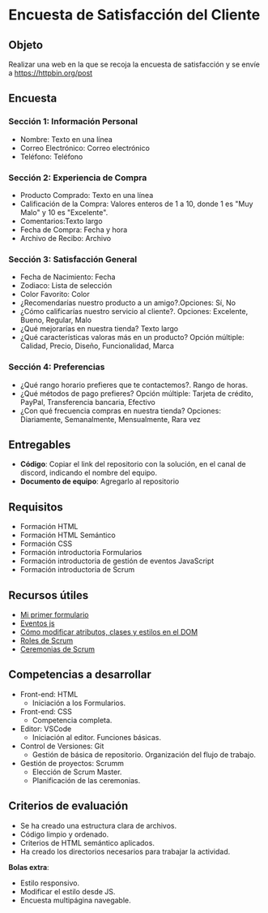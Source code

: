 # Encuesta de Satisfacción del Cliente

## Objeto

Realizar una web en la que se recoja la encuesta de satisfacción y se envíe a https://httpbin.org/post

## Encuesta

### Sección 1: Información Personal
- Nombre: Texto en una línea
- Correo Electrónico: Correo electrónico
- Teléfono: Teléfono

### Sección 2: Experiencia de Compra
- Producto Comprado: Texto en una línea
- Calificación de la Compra: Valores enteros de 1 a 10, donde 1 es "Muy Malo" y 10 es "Excelente".
- Comentarios:Texto largo
- Fecha de Compra: Fecha y hora
- Archivo de Recibo: Archivo

### Sección 3: Satisfacción General
- Fecha de Nacimiento:   Fecha
- Zodiaco: Lista de selección
- Color Favorito: Color
- ¿Recomendarías nuestro producto a un amigo?.Opciones: Sí, No
- ¿Cómo calificarías nuestro servicio al cliente?. Opciones: Excelente, Bueno, Regular, Malo
- ¿Qué mejorarías en nuestra tienda?  Texto largo
- ¿Qué características valoras más en un producto?  Opción múltiple: Calidad, Precio, Diseño, Funcionalidad, Marca

### Sección 4: Preferencias
- ¿Qué rango horario prefieres que te contactemos?. Rango de horas.
- ¿Qué métodos de pago prefieres?  Opción múltiple: Tarjeta de crédito, PayPal, Transferencia bancaria, Efectivo
- ¿Con qué frecuencia compras en nuestra tienda?  Opciones: Diariamente, Semanalmente, Mensualmente, Rara vez



## Entregables

- **Código**: Copiar el link del repositorio con la solución, en el canal de discord, indicando el nombre del equipo.
- **Documento de equipo**: Agregarlo al repositorio 


## Requisitos

- Formación HTML
- Formación HTML Semántico
- Formación CSS
- Formación introductoria Formularios
- Formación introductoria de gestión de eventos JavaScript
- Formación introductoria de Scrum

## Recursos útiles 
- [Mi primer formulario](https://developer.mozilla.org/es/docs/Learn_web_development/Extensions/Forms/Your_first_form)
- [Eventos js](https://desarrolloweb.com/articulos/1235.php)
- [Cómo modificar atributos, clases y estilos en el DOM](https://www.digitalocean.com/community/tutorials/como-modificar-atributos-clases-y-estilos-en-el-dom-es)
- [Roles de Scrum](https://thedigitalprojectmanager.com/es/metodologias-gestion-proyectos/ceremonias-scrum-simplificadas/)
- [Ceremonias de Scrum](https://thedigitalprojectmanager.com/es/metodologias-gestion-proyectos/ceremonias-scrum-simplificadas/)


## Competencias a desarrollar
- Front-end: HTML
    - Iniciación a los Formularios.
- Front-end: CSS
    - Competencia completa.
- Editor: VSCode
    - Iniciación al editor. Funciones básicas.
- Control de Versiones: Git
    - Gestión de básica de repositorio. Organización del flujo de trabajo.
- Gestión de proyectos: Scrumm
    - Elección de Scrum Master.
    - Planificación de las ceremonias.
    

## Criterios de evaluación
- Se ha creado una estructura clara de archivos.
- Código limpio y ordenado.
- Criterios de HTML semántico aplicados.
- Ha creado los directorios necesarios para trabajar la actividad.

**Bolas extra**:
- Estilo responsivo.
- Modificar el estilo desde JS.
- Encuesta multipágina navegable.